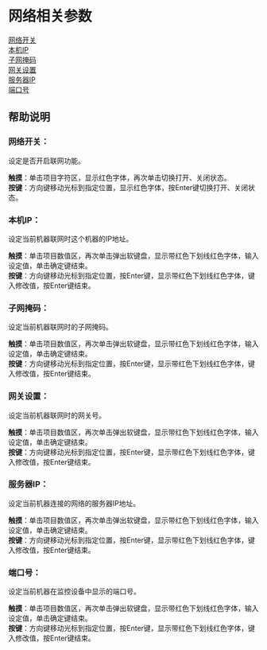 # 网络相关参数

[网络开关](wang-luo-xiang-guan-can-shu.md#wang-luo-kai-guan)   
[本机IP](wang-luo-xiang-guan-can-shu.md#ben-ji-ip)   
[子网掩码](wang-luo-xiang-guan-can-shu.md#zi-wang-yan-ma)   
[网关设置](wang-luo-xiang-guan-can-shu.md#wang-guan-she-zhi)   
[服务器IP](wang-luo-xiang-guan-can-shu.md#fu-wu-qi-ip)   
[端口号](wang-luo-xiang-guan-can-shu.md#duan-kou-hao)

## 帮助说明

### **网络开关：**

设定是否开启联网功能。

**触摸**：单击项目字符区，显示红色字体，再次单击切换打开、关闭状态。  
**按键**：方向键移动光标到指定位置，显示红色字体，按Enter键切换打开、关闭状态。

### **本机IP：**

设定当前机器联网时这个机器的IP地址。

**触摸**：单击项目数值区，再次单击弹出软键盘，显示带红色下划线红色字体，输入设定值，单击确定键结束。  
**按键**：方向键移动光标到指定位置，按Enter键，显示带红色下划线红色字体，键入修改值，按Enter键结束。

### **子网掩码：**

设定当前机器联网时的子网掩码。

**触摸**：单击项目数值区，再次单击弹出软键盘，显示带红色下划线红色字体，输入设定值，单击确定键结束。  
**按键**：方向键移动光标到指定位置，按Enter键，显示带红色下划线红色字体，键入修改值，按Enter键结束。

### **网关设置：**

设定当前机器联网时的网关号。

**触摸**：单击项目数值区，再次单击弹出软键盘，显示带红色下划线红色字体，输入设定值，单击确定键结束。  
**按键**：方向键移动光标到指定位置，按Enter键，显示带红色下划线红色字体，键入修改值，按Enter键结束。

### **服务器IP：**

设定当前机器连接的网络的服务器IP地址。

**触摸**：单击项目数值区，再次单击弹出软键盘，显示带红色下划线红色字体，输入设定值，单击确定键结束。  
**按键**：方向键移动光标到指定位置，按Enter键，显示带红色下划线红色字体，键入修改值，按Enter键结束。

### **端口号：**

设定当前机器在监控设备中显示的端口号。

**触摸**：单击项目数值区，再次单击弹出软键盘，显示带红色下划线红色字体，输入设定值，单击确定键结束。  
**按键**：方向键移动光标到指定位置，按Enter键，显示带红色下划线红色字体，键入修改值，按Enter键结束。

